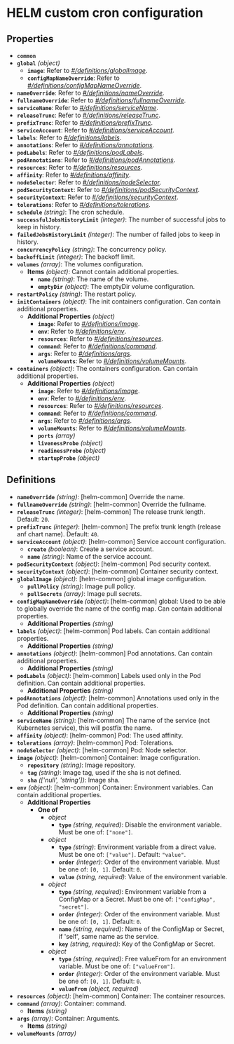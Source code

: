# HELM custom cron configuration

## Properties

- **`common`**
- **`global`** _(object)_
  - **`image`**: Refer to _[#/definitions/globalImage](#definitions/globalImage)_.
  - **`configMapNameOverride`**: Refer to _[#/definitions/configMapNameOverride](#definitions/configMapNameOverride)_.
- **`nameOverride`**: Refer to _[#/definitions/nameOverride](#definitions/nameOverride)_.
- **`fullnameOverride`**: Refer to _[#/definitions/fullnameOverride](#definitions/fullnameOverride)_.
- **`serviceName`**: Refer to _[#/definitions/serviceName](#definitions/serviceName)_.
- **`releaseTrunc`**: Refer to _[#/definitions/releaseTrunc](#definitions/releaseTrunc)_.
- **`prefixTrunc`**: Refer to _[#/definitions/prefixTrunc](#definitions/prefixTrunc)_.
- **`serviceAccount`**: Refer to _[#/definitions/serviceAccount](#definitions/serviceAccount)_.
- **`labels`**: Refer to _[#/definitions/labels](#definitions/labels)_.
- **`annotations`**: Refer to _[#/definitions/annotations](#definitions/annotations)_.
- **`podLabels`**: Refer to _[#/definitions/podLabels](#definitions/podLabels)_.
- **`podAnnotations`**: Refer to _[#/definitions/podAnnotations](#definitions/podAnnotations)_.
- **`resources`**: Refer to _[#/definitions/resources](#definitions/resources)_.
- **`affinity`**: Refer to _[#/definitions/affinity](#definitions/affinity)_.
- **`nodeSelector`**: Refer to _[#/definitions/nodeSelector](#definitions/nodeSelector)_.
- **`podSecurityContext`**: Refer to _[#/definitions/podSecurityContext](#definitions/podSecurityContext)_.
- **`securityContext`**: Refer to _[#/definitions/securityContext](#definitions/securityContext)_.
- **`tolerations`**: Refer to _[#/definitions/tolerations](#definitions/tolerations)_.
- **`schedule`** _(string)_: The cron schedule.
- **`successfulJobsHistoryLimit`** _(integer)_: The number of successful jobs to keep in history.
- **`failedJobsHistoryLimit`** _(integer)_: The number of failed jobs to keep in history.
- **`concurrencyPolicy`** _(string)_: The concurrency policy.
- **`backoffLimit`** _(integer)_: The backoff limit.
- **`volumes`** _(array)_: The volumes configuration.
  - **Items** _(object)_: Cannot contain additional properties.
    - **`name`** _(string)_: The name of the volume.
    - **`emptyDir`** _(object)_: The emptyDir volume configuration.
- **`restartPolicy`** _(string)_: The restart policy.
- **`initContainers`** _(object)_: The init containers configuration. Can contain additional properties.
  - **Additional Properties** _(object)_
    - **`image`**: Refer to _[#/definitions/image](#definitions/image)_.
    - **`env`**: Refer to _[#/definitions/env](#definitions/env)_.
    - **`resources`**: Refer to _[#/definitions/resources](#definitions/resources)_.
    - **`command`**: Refer to _[#/definitions/command](#definitions/command)_.
    - **`args`**: Refer to _[#/definitions/args](#definitions/args)_.
    - **`volumeMounts`**: Refer to _[#/definitions/volumeMounts](#definitions/volumeMounts)_.
- **`containers`** _(object)_: The containers configuration. Can contain additional properties.
  - **Additional Properties** _(object)_
    - **`image`**: Refer to _[#/definitions/image](#definitions/image)_.
    - **`env`**: Refer to _[#/definitions/env](#definitions/env)_.
    - **`resources`**: Refer to _[#/definitions/resources](#definitions/resources)_.
    - **`command`**: Refer to _[#/definitions/command](#definitions/command)_.
    - **`args`**: Refer to _[#/definitions/args](#definitions/args)_.
    - **`volumeMounts`**: Refer to _[#/definitions/volumeMounts](#definitions/volumeMounts)_.
    - **`ports`** _(array)_
    - **`livenessProbe`** _(object)_
    - **`readinessProbe`** _(object)_
    - **`startupProbe`** _(object)_

## Definitions

- <a id="definitions/nameOverride"></a>**`nameOverride`** _(string)_: [helm-common] Override the name.
- <a id="definitions/fullnameOverride"></a>**`fullnameOverride`** _(string)_: [helm-common] Override the fullname.
- <a id="definitions/releaseTrunc"></a>**`releaseTrunc`** _(integer)_: [helm-common] The release trunk length. Default: `20`.
- <a id="definitions/prefixTrunc"></a>**`prefixTrunc`** _(integer)_: [helm-common] The prefix trunk length (release anf chart name). Default: `40`.
- <a id="definitions/serviceAccount"></a>**`serviceAccount`** _(object)_: [helm-common] Service account configuration.
  - **`create`** _(boolean)_: Create a service account.
  - **`name`** _(string)_: Name of the service account.
- <a id="definitions/podSecurityContext"></a>**`podSecurityContext`** _(object)_: [helm-common] Pod security context.
- <a id="definitions/securityContext"></a>**`securityContext`** _(object)_: [helm-common] Container security context.
- <a id="definitions/globalImage"></a>**`globalImage`** _(object)_: [helm-common] global image configuration.
  - **`pullPolicy`** _(string)_: Image pull policy.
  - **`pullSecrets`** _(array)_: Image pull secrets.
- <a id="definitions/configMapNameOverride"></a>**`configMapNameOverride`** _(object)_: [helm-common] global: Used to be able to globally override the name of the config map. Can contain additional properties.
  - **Additional Properties** _(string)_
- <a id="definitions/labels"></a>**`labels`** _(object)_: [helm-common] Pod labels. Can contain additional properties.
  - **Additional Properties** _(string)_
- <a id="definitions/annotations"></a>**`annotations`** _(object)_: [helm-common] Pod annotations. Can contain additional properties.
  - **Additional Properties** _(string)_
- <a id="definitions/podLabels"></a>**`podLabels`** _(object)_: [helm-common] Labels used only in the Pod definition. Can contain additional properties.
  - **Additional Properties** _(string)_
- <a id="definitions/podAnnotations"></a>**`podAnnotations`** _(object)_: [helm-common] Annotations used only in the Pod definition. Can contain additional properties.
  - **Additional Properties** _(string)_
- <a id="definitions/serviceName"></a>**`serviceName`** _(string)_: [helm-common] The name of the service (not Kubernetes service), this will postfix the name.
- <a id="definitions/affinity"></a>**`affinity`** _(object)_: [helm-common] Pod: The used affinity.
- <a id="definitions/tolerations"></a>**`tolerations`** _(array)_: [helm-common] Pod: Tolerations.
- <a id="definitions/nodeSelector"></a>**`nodeSelector`** _(object)_: [helm-common] Pod: Node selector.
- <a id="definitions/image"></a>**`image`** _(object)_: [helm-common] Container: Image configuration.
  - **`repository`** _(string)_: Image repository.
  - **`tag`** _(string)_: Image tag, used if the sha is not defined.
  - **`sha`** _(['null', 'string'])_: Image sha.
- <a id="definitions/env"></a>**`env`** _(object)_: [helm-common] Container: Environment variables. Can contain additional properties.
  - **Additional Properties**
    - **One of**
      - _object_
        - **`type`** _(string, required)_: Disable the environment variable. Must be one of: `["none"]`.
      - _object_
        - **`type`** _(string)_: Environment variable from a direct value. Must be one of: `["value"]`. Default: `"value"`.
        - **`order`** _(integer)_: Order of the environment variable. Must be one of: `[0, 1]`. Default: `0`.
        - **`value`** _(string, required)_: Value of the environment variable.
      - _object_
        - **`type`** _(string, required)_: Environment variable from a ConfigMap or a Secret. Must be one of: `["configMap", "secret"]`.
        - **`order`** _(integer)_: Order of the environment variable. Must be one of: `[0, 1]`. Default: `0`.
        - **`name`** _(string, required)_: Name of the ConfigMap or Secret, if 'self', same name as the service.
        - **`key`** _(string, required)_: Key of the ConfigMap or Secret.
      - _object_
        - **`type`** _(string, required)_: Free valueFrom for an environment variable. Must be one of: `["valueFrom"]`.
        - **`order`** _(integer)_: Order of the environment variable. Must be one of: `[0, 1]`. Default: `0`.
        - **`valueFrom`** _(object, required)_
- <a id="definitions/resources"></a>**`resources`** _(object)_: [helm-common] Container: The container resources.
- <a id="definitions/command"></a>**`command`** _(array)_: Container: command.
  - **Items** _(string)_
- <a id="definitions/args"></a>**`args`** _(array)_: Container: Arguments.
  - **Items** _(string)_
- <a id="definitions/volumeMounts"></a>**`volumeMounts`** _(array)_

